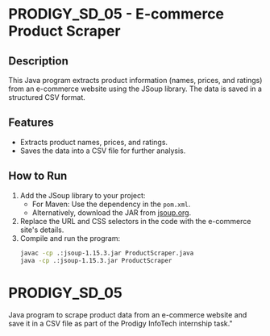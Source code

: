 # PRODIGY_SD_05 - E-commerce Product Scraper

## Description
This Java program extracts product information (names, prices, and ratings) from an e-commerce website using the JSoup library. The data is saved in a structured CSV format.

## Features
- Extracts product names, prices, and ratings.
- Saves the data into a CSV file for further analysis.

## How to Run
1. Add the JSoup library to your project:
   - For Maven: Use the dependency in the `pom.xml`.
   - Alternatively, download the JAR from [jsoup.org](https://jsoup.org/).
2. Replace the URL and CSS selectors in the code with the e-commerce site's details.
3. Compile and run the program:
   ```bash
   javac -cp .:jsoup-1.15.3.jar ProductScraper.java
   java -cp .:jsoup-1.15.3.jar ProductScraper
# PRODIGY_SD_05
Java program to scrape product data from an e-commerce website and save it in a CSV file as part of the Prodigy InfoTech internship task."
